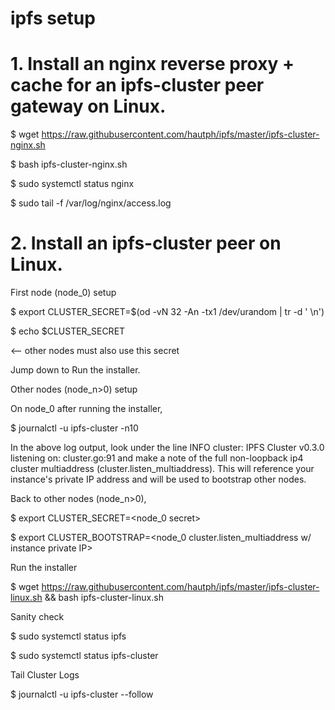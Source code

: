 # ipfs setup

# 1. Install an nginx reverse proxy + cache for an ipfs-cluster peer gateway on Linux.

$ wget https://raw.githubusercontent.com/hautph/ipfs/master/ipfs-cluster-nginx.sh

$ bash ipfs-cluster-nginx.sh

$ sudo systemctl status nginx

$ sudo tail -f /var/log/nginx/access.log

# 2. Install an ipfs-cluster peer on Linux.

First node (node_0) setup

$ export CLUSTER_SECRET=$(od  -vN 32 -An -tx1 /dev/urandom | tr -d ' \n')

$ echo $CLUSTER_SECRET

<secret> <-- other nodes must also use this secret
             
Jump down to Run the installer.

Other nodes (node_n>0) setup

On node_0 after running the installer,


$ journalctl -u ipfs-cluster -n10

In the above log output, look under the line INFO cluster: IPFS Cluster v0.3.0 listening on: cluster.go:91 and make a note of the full non-loopback ip4 cluster multiaddress (cluster.listen_multiaddress). This will reference your instance's private IP address and will be used to bootstrap other nodes.

Back to other nodes (node_n>0),

$ export CLUSTER_SECRET=<node_0 secret>

$ export CLUSTER_BOOTSTRAP=<node_0 cluster.listen_multiaddress w/ instance private IP>

Run the installer

$ wget https://raw.githubusercontent.com/hautph/ipfs/master/ipfs-cluster-linux.sh && bash ipfs-cluster-linux.sh

Sanity check

$ sudo systemctl status ipfs

$ sudo systemctl status ipfs-cluster

Tail Cluster Logs

$ journalctl -u ipfs-cluster --follow
